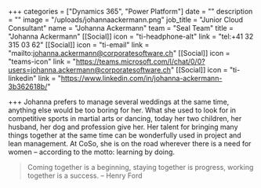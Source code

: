 +++
categories = ["Dynamics 365", "Power Platform"]
date = ""
description = ""
image = "/uploads/johannaackermann.png"
job_title = "Junior Cloud Consultant"
name = "Johanna Ackermann"
team = "Seal Team"
title = "Johanna Ackermann"
[[Social]]
icon = "ti-headphone-alt"
link = "tel:+41 32 315 03 62"
[[Social]]
icon = "ti-email"
link = "mailto:johanna.ackermann@corporatesoftware.ch"
[[Social]]
icon = "teams-icon"
link = "https://teams.microsoft.com/l/chat/0/0?users=johanna.ackermann@corporatesoftware.ch"
[[Social]]
icon = "ti-linkedin"
link = "https://www.linkedin.com/in/johanna-ackermann-3b362618b/"

+++
Johanna prefers to manage several weddings at the same time, anything else would be too boring for her. What she used to look for in competitive sports in martial arts or dancing, today her two children, her husband, her dog and profession give her. Her talent for bringing many things together at the same time can be wonderfully used in project and lean management. At CoSo, she is on the road wherever there is a need for women – according to the motto: learning by doing.

> Coming together is a beginning, staying together is progress, working together is a success. – Henry Ford